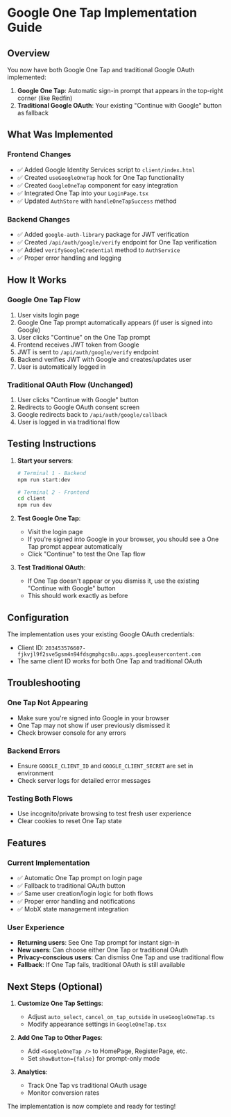 # Google One Tap Implementation Guide

## Overview
You now have both Google One Tap and traditional Google OAuth implemented:

1. **Google One Tap**: Automatic sign-in prompt that appears in the top-right corner (like Redfin)
2. **Traditional Google OAuth**: Your existing "Continue with Google" button as fallback

## What Was Implemented

### Frontend Changes
- ✅ Added Google Identity Services script to `client/index.html`
- ✅ Created `useGoogleOneTap` hook for One Tap functionality
- ✅ Created `GoogleOneTap` component for easy integration
- ✅ Integrated One Tap into your `LoginPage.tsx`
- ✅ Updated `AuthStore` with `handleOneTapSuccess` method

### Backend Changes
- ✅ Added `google-auth-library` package for JWT verification
- ✅ Created `/api/auth/google/verify` endpoint for One Tap verification
- ✅ Added `verifyGoogleCredential` method to `AuthService`
- ✅ Proper error handling and logging

## How It Works

### Google One Tap Flow
1. User visits login page
2. Google One Tap prompt automatically appears (if user is signed into Google)
3. User clicks "Continue" on the One Tap prompt
4. Frontend receives JWT token from Google
5. JWT is sent to `/api/auth/google/verify` endpoint
6. Backend verifies JWT with Google and creates/updates user
7. User is automatically logged in

### Traditional OAuth Flow (Unchanged)
1. User clicks "Continue with Google" button
2. Redirects to Google OAuth consent screen
3. Google redirects back to `/api/auth/google/callback`
4. User is logged in via traditional flow

## Testing Instructions

1. **Start your servers**:
   ```bash
   # Terminal 1 - Backend
   npm run start:dev
   
   # Terminal 2 - Frontend
   cd client
   npm run dev
   ```

2. **Test Google One Tap**:
   - Visit the login page
   - If you're signed into Google in your browser, you should see a One Tap prompt appear automatically
   - Click "Continue" to test the One Tap flow

3. **Test Traditional OAuth**:
   - If One Tap doesn't appear or you dismiss it, use the existing "Continue with Google" button
   - This should work exactly as before

## Configuration

The implementation uses your existing Google OAuth credentials:
- Client ID: `203453576607-fjkvjl9f2sve5gsm4n94fdsgmphgcs8u.apps.googleusercontent.com`
- The same client ID works for both One Tap and traditional OAuth

## Troubleshooting

### One Tap Not Appearing
- Make sure you're signed into Google in your browser
- One Tap may not show if user previously dismissed it
- Check browser console for any errors

### Backend Errors
- Ensure `GOOGLE_CLIENT_ID` and `GOOGLE_CLIENT_SECRET` are set in environment
- Check server logs for detailed error messages

### Testing Both Flows
- Use incognito/private browsing to test fresh user experience
- Clear cookies to reset One Tap state

## Features

### Current Implementation
- ✅ Automatic One Tap prompt on login page
- ✅ Fallback to traditional OAuth button
- ✅ Same user creation/login logic for both flows
- ✅ Proper error handling and notifications
- ✅ MobX state management integration

### User Experience
- **Returning users**: See One Tap prompt for instant sign-in
- **New users**: Can choose either One Tap or traditional OAuth
- **Privacy-conscious users**: Can dismiss One Tap and use traditional flow
- **Fallback**: If One Tap fails, traditional OAuth is still available

## Next Steps (Optional)

1. **Customize One Tap Settings**:
   - Adjust `auto_select`, `cancel_on_tap_outside` in `useGoogleOneTap.ts`
   - Modify appearance settings in `GoogleOneTap.tsx`

2. **Add One Tap to Other Pages**:
   - Add `<GoogleOneTap />` to HomePage, RegisterPage, etc.
   - Set `showButton={false}` for prompt-only mode

3. **Analytics**:
   - Track One Tap vs traditional OAuth usage
   - Monitor conversion rates

The implementation is now complete and ready for testing!
